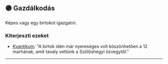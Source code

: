 ## 🟣 Gazdálkodás

Képes vagy egy birtokot igazgatni.

### Kiterjeszti ezeket

- [Kvantikum](../kepzettsegek.szekunder/kvantikum.md): "A birtok idén már nyereséges volt köszönhetően a 12 marhának, amit tavaly vettünk a Szőlőshegyi özvegytől."

---
